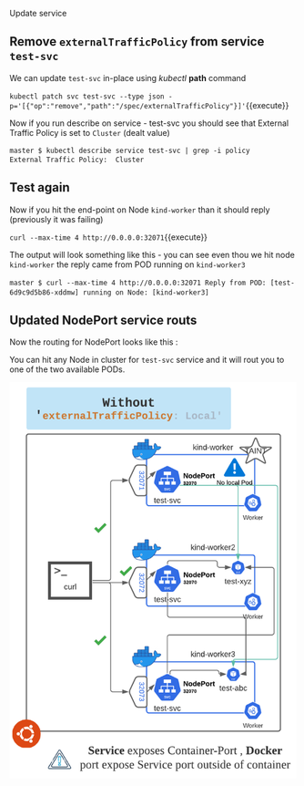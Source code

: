 Update service

## Remove `externalTrafficPolicy` from service `test-svc`

We can update `test-svc` in-place using *kubectl* **path** command 

`kubectl patch svc test-svc --type json -p='[{"op":"remove","path":"/spec/externalTrafficPolicy"}]'`{{execute}}

Now if you run describe on service - test-svc you should see that External Traffic Policy is set to `Cluster` (dealt value) 

```
master $ kubectl describe service test-svc | grep -i policy
External Traffic Policy:  Cluster
```

## Test again 

Now if you hit the end-point on Node `kind-worker` than it should reply (previously it was failing)

`curl --max-time 4 http://0.0.0.0:32071`{{execute}}

The output will look something like this - you can see even thou we hit node `kind-worker` the reply 
came from POD running on `kind-worker3` 

`
master $ curl --max-time 4 http://0.0.0.0:32071
Reply from POD: [test-6d9c9d5b86-xddmw] running on Node: [kind-worker3]
`

## Updated NodePort service routs

Now the routing for NodePort looks like this :

You can hit any Node in cluster for `test-svc` service and it will rout you to one of the two available PODs.

![](./assets/KIND-3.png)